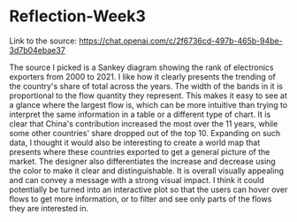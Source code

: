 # Reflection-Week3

Link to the source: https://chat.openai.com/c/2f6736cd-497b-465b-94be-3d7b04ebae37

The source I picked is a Sankey diagram showing the rank of electronics exporters from 2000 to 2021. I like how it clearly
presents the trending of the country's share of total across the years. The width of the bands in it is proportional to the
flow quantity they represent. This makes it easy to see at a glance where the largest flow is, which can be more intuitive
than trying to interpret the same information in a table or a different type of chart. It is clear that China's contribution
increased the most over the 11 years, while some other countries' share dropped out of the top 10. Expanding on such data, I thought
it would also be interesting to create a world map that presents where these countries exported to get a general picture of
the market. The designer also differentiates the increase and decrease using the color to make it clear and distinguishable. 
It is overall visually appealing and can convey a message with a strong visual impact. I think it could potentially be turned 
into an interactive plot so that the users can hover over flows to get more information, or to filter and see only parts of the flows they are interested in. 


